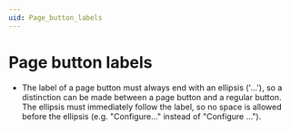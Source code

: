 ```yaml
---
uid: Page_button_labels
---
```


# Page button labels

- The label of a page button must always end with an ellipsis ('…'), so a distinction can be made between a page button and a regular button. The ellipsis must immediately follow the label, so no space is allowed before the ellipsis (e.g. "Configure…" instead of "Configure …").
